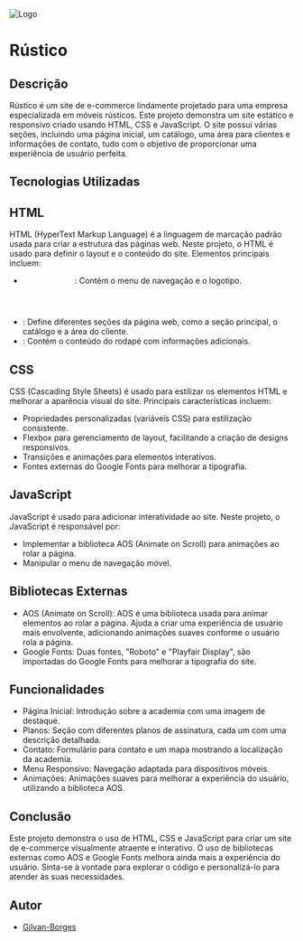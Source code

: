 
![Logo](https://gilvan-borges.github.io/Projeto-rustico/img/logo-rustico-2.svg)

# Rústico

## Descrição

Rústico é um site de e-commerce lindamente projetado para uma empresa especializada em móveis rústicos. Este projeto demonstra um site estático e responsivo criado usando HTML, CSS e JavaScript. O site possui várias seções, incluindo uma página inicial, um catálogo, uma área para clientes e informações de contato, tudo com o objetivo de proporcionar uma experiência de usuário perfeita.


## Tecnologias Utilizadas

## HTML
HTML (HyperText Markup Language) é a linguagem de marcação padrão usada para criar a estrutura das páginas web. Neste projeto, o HTML é usado para definir o layout e o conteúdo do site. Elementos principais incluem:

- <header>: Contém o menu de navegação e o logotipo.
- <section>: Define diferentes seções da página web, como a seção principal, o catálogo e a área do cliente.
- <footer>: Contém o conteúdo do rodapé com informações adicionais.

## CSS
CSS (Cascading Style Sheets) é usado para estilizar os elementos HTML e melhorar a aparência visual do site. Principais características incluem:

- Propriedades personalizadas (variáveis CSS) para estilização consistente.
- Flexbox para gerenciamento de layout, facilitando a criação de designs responsivos.
- Transições e animações para elementos interativos.
- Fontes externas do Google Fonts para melhorar a tipografia.
## JavaScript
JavaScript é usado para adicionar interatividade ao site. Neste projeto, o JavaScript é responsável por:

- Implementar a biblioteca AOS (Animate on Scroll) para animações ao rolar a página.
- Manipular o menu de navegação móvel.
## Bibliotecas Externas
- AOS (Animate on Scroll): AOS é uma biblioteca usada para animar elementos ao rolar a página. Ajuda a criar uma experiência de usuário mais envolvente, adicionando animações suaves conforme o usuário rola a página.
- Google Fonts: Duas fontes, "Roboto" e "Playfair Display", são importadas do Google Fonts para melhorar a tipografia do site.
## Funcionalidades

- Página Inicial: Introdução sobre a academia com uma imagem de destaque.
- Planos: Seção com diferentes planos de assinatura, cada um com uma descrição detalhada.
- Contato: Formulário para contato e um mapa mostrando a localização da academia.
- Menu Responsivo: Navegação adaptada para dispositivos móveis.
- Animações: Animações suaves para melhorar a experiência do usuário, utilizando a biblioteca AOS.


## Conclusão

Este projeto demonstra o uso de HTML, CSS e JavaScript para criar um site de e-commerce visualmente atraente e interativo. O uso de bibliotecas externas como AOS e Google Fonts melhora ainda mais a experiência do usuário. Sinta-se à vontade para explorar o código e personalizá-lo para atender às suas necessidades.
## Autor

- [Gilvan-Borges](https://www.linkedin.com/in/gilvan-borges-0b70582bb/)

